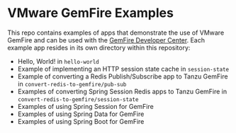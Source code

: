 <!--
Copyright 2019 - 2021 VMware, Inc.
SPDX-License-Identifier: Apache-2.0
-->

# VMware GemFire Examples

This repo contains examples of apps that demonstrate the use of VMware GemFire and can be used with the 
[GemFire Developer Center](https://gemfire.dev/).
Each example app resides in its own directory within this repository:

- Hello, World! in `hello-world`
- Example of implementing an HTTP session state cache in `session-state`
- Example of converting a Redis Publish/Subscribe app to Tanzu GemFire in `convert-redis-to-gemfire/pub-sub`
- Examples of converting Spring Session Redis apps to Tanzu GemFire in `convert-redis-to-gemfire/session-state`
- Examples of using Spring Session for GemFire
- Examples of using Spring Data for GemFire
- Examples of using Spring Boot for GemFire

